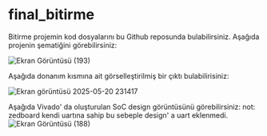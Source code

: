 # final_bitirme

 Bitirme projemin kod dosyalarını bu Github reposunda bulabilirsiniz.
 Aşağıda projenin şematiğini görebilirsiniz:

  ![Ekran Görüntüsü (193)](https://github.com/user-attachments/assets/55743323-655c-41c0-9ccc-eefb504f813a)

  Aşağıda donanım kısmına ait görselleştirilmiş bir çıktı bulabilirisiniz:

  
![Ekran görüntüsü 2025-05-20 231417](https://github.com/user-attachments/assets/1526e86c-c382-4638-ac1b-72895335f5c4)

Aşağıda Vivado' da oluşturulan SoC design görüntüsünü görebilirsiniz: not: zedboard kendi uartına sahip bu sebeple design' a uart eklenmedi.
![Ekran Görüntüsü (188)](https://github.com/user-attachments/assets/ea7746a4-c5cd-494e-b3bd-62b815814d88)

